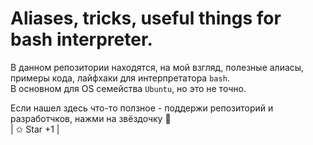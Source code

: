 # Aliases, tricks, useful things for bash interpreter.

В данном репозитории находятся, на мой взгляд, полезные алиасы, примеры кода, лайфхаки для интерпретатора `bash`. \
В основном для OS семейства `Ubuntu`, но это не точно.

Если нашел здесь что-то ползное - поддержи репозиторий и разработчков, нажми на звёздочку 🖤 \
| ✩ Star  +1 |